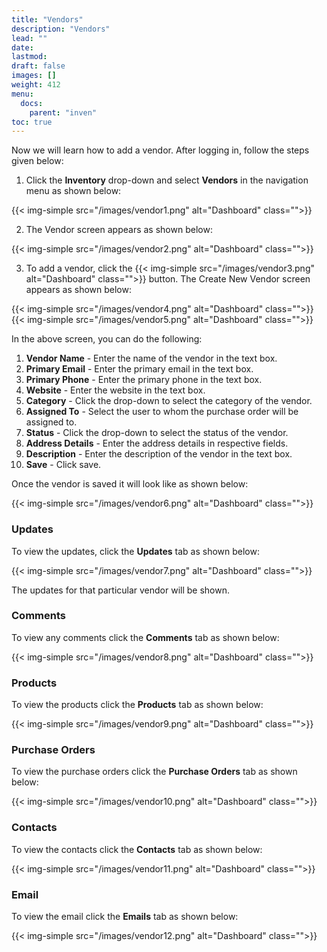 ```yaml
---
title: "Vendors"
description: "Vendors"
lead: ""
date:
lastmod:
draft: false
images: []
weight: 412
menu:
  docs:
    parent: "inven"
toc: true
---
```


Now we will learn how to add a vendor. After logging in, follow the steps given below:

1.	Click the **Inventory** drop-down and select **Vendors** in the navigation menu as shown below:

 {{< img-simple src="/images/vendor1.png"  alt="Dashboard" class="">}}

2.	The Vendor screen appears as shown below:

 {{< img-simple src="/images/vendor2.png"  alt="Dashboard" class="">}}

3.	To add a vendor, click the  {{< img-simple src="/images/vendor3.png"  alt="Dashboard" class="">}} button. The Create New Vendor screen appears as shown below:

{{< img-simple src="/images/vendor4.png"  alt="Dashboard" class="">}}
{{< img-simple src="/images/vendor5.png"  alt="Dashboard" class="">}}

In the above screen, you can do the following:
1. **Vendor Name** - Enter the name of the vendor in the text box.
2. **Primary Email** - Enter the primary email in the text box.
3. **Primary Phone** - Enter the primary phone in the text box.
4. **Website** - Enter the website in the text box.
5. **Category** - Click the drop-down to select the category of the vendor.
6. **Assigned To** - Select the user to whom the purchase order will be assigned to.
7. **Status** - Click the drop-down to select the status of the vendor.
8. **Address Details** - Enter the address details in respective fields.
9. **Description** - Enter the description of the vendor in the text box.
10. **Save** - Click save.

Once the vendor is saved it will look like as shown below:

{{< img-simple src="/images/vendor6.png"  alt="Dashboard" class="">}}

### Updates

To view the updates, click the **Updates** tab as shown below:

{{< img-simple src="/images/vendor7.png"  alt="Dashboard" class="">}}

The updates for that particular vendor will be shown.

### Comments

To view any comments click the **Comments** tab as shown below:

{{< img-simple src="/images/vendor8.png"  alt="Dashboard" class="">}}

### Products

To view the products click the **Products** tab as shown below:

{{< img-simple src="/images/vendor9.png"  alt="Dashboard" class="">}}

### Purchase Orders

To view the purchase orders click the **Purchase Orders** tab as shown below:

{{< img-simple src="/images/vendor10.png"  alt="Dashboard" class="">}}

### Contacts

To view the contacts click the **Contacts** tab as shown below:

{{< img-simple src="/images/vendor11.png"  alt="Dashboard" class="">}}

### Email

To view the email click the **Emails** tab as shown below:

{{< img-simple src="/images/vendor12.png"  alt="Dashboard" class="">}}
